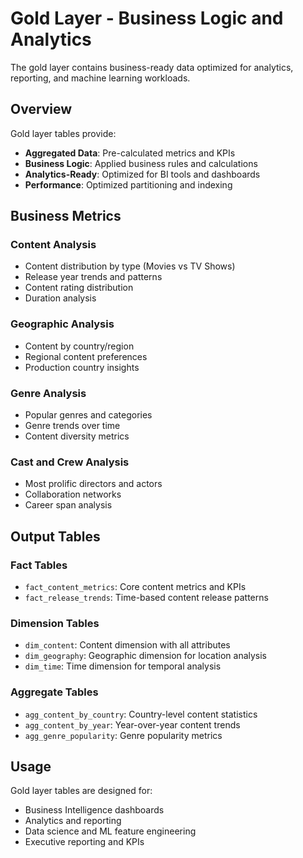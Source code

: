 # Gold Layer - Business Logic and Analytics

The gold layer contains business-ready data optimized for analytics, reporting, and machine learning workloads.

## Overview

Gold layer tables provide:
- **Aggregated Data**: Pre-calculated metrics and KPIs
- **Business Logic**: Applied business rules and calculations  
- **Analytics-Ready**: Optimized for BI tools and dashboards
- **Performance**: Optimized partitioning and indexing

## Business Metrics

### Content Analysis
- Content distribution by type (Movies vs TV Shows)
- Release year trends and patterns
- Content rating distribution
- Duration analysis

### Geographic Analysis  
- Content by country/region
- Regional content preferences
- Production country insights

### Genre Analysis
- Popular genres and categories
- Genre trends over time
- Content diversity metrics

### Cast and Crew Analysis
- Most prolific directors and actors
- Collaboration networks
- Career span analysis

## Output Tables

### Fact Tables
- `fact_content_metrics`: Core content metrics and KPIs
- `fact_release_trends`: Time-based content release patterns

### Dimension Tables
- `dim_content`: Content dimension with all attributes
- `dim_geography`: Geographic dimension for location analysis
- `dim_time`: Time dimension for temporal analysis

### Aggregate Tables
- `agg_content_by_country`: Country-level content statistics
- `agg_content_by_year`: Year-over-year content trends
- `agg_genre_popularity`: Genre popularity metrics

## Usage

Gold layer tables are designed for:
- Business Intelligence dashboards
- Analytics and reporting
- Data science and ML feature engineering
- Executive reporting and KPIs
